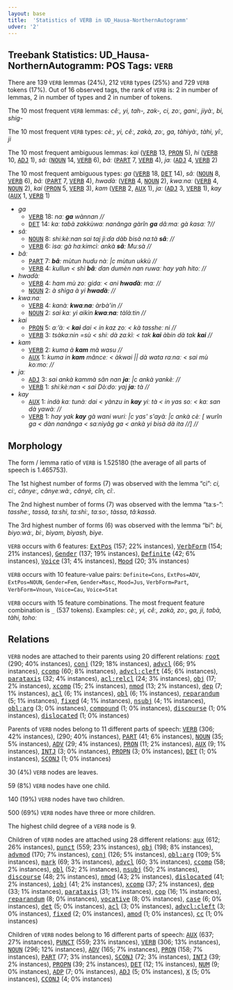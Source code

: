 ```yaml
---
layout: base
title:  'Statistics of VERB in UD_Hausa-NorthernAutogramm'
udver: '2'
---
```


## Treebank Statistics: UD_Hausa-NorthernAutogramm: POS Tags: `VERB`

There are 139 `VERB` lemmas (24%), 212 `VERB` types (25%) and 729 `VERB` tokens (17%).
Out of 16 observed tags, the rank of `VERB` is: 2 in number of lemmas, 2 in number of types and 2 in number of tokens.

The 10 most frequent `VERB` lemmas: <em>cêː, yi, tah-, zak-, ci, zoː, ganiː, jiyàː, bi, shig-</em>

The 10 most frequent `VERB` types:  <em>cèː, yi, cêː, zakà, zoː, ga, tàhiyàː, tàhi, yîː, ji</em>

The 10 most frequent ambiguous lemmas: <em>kai</em> (<tt><a href="ha_northernautogramm-pos-VERB.html">VERB</a></tt> 13, <tt><a href="ha_northernautogramm-pos-PRON.html">PRON</a></tt> 5), <em>hi</em> (<tt><a href="ha_northernautogramm-pos-VERB.html">VERB</a></tt> 10, <tt><a href="ha_northernautogramm-pos-ADJ.html">ADJ</a></tt> 1), <em>sâː</em> (<tt><a href="ha_northernautogramm-pos-NOUN.html">NOUN</a></tt> 14, <tt><a href="ha_northernautogramm-pos-VERB.html">VERB</a></tt> 6), <em>bâː</em> (<tt><a href="ha_northernautogramm-pos-PART.html">PART</a></tt> 7, <tt><a href="ha_northernautogramm-pos-VERB.html">VERB</a></tt> 4), <em>jaː</em> (<tt><a href="ha_northernautogramm-pos-ADJ.html">ADJ</a></tt> 4, <tt><a href="ha_northernautogramm-pos-VERB.html">VERB</a></tt> 2)

The 10 most frequent ambiguous types:  <em>ga</em> (<tt><a href="ha_northernautogramm-pos-VERB.html">VERB</a></tt> 18, <tt><a href="ha_northernautogramm-pos-DET.html">DET</a></tt> 14), <em>sâː</em> (<tt><a href="ha_northernautogramm-pos-NOUN.html">NOUN</a></tt> 8, <tt><a href="ha_northernautogramm-pos-VERB.html">VERB</a></tt> 6), <em>bâː</em> (<tt><a href="ha_northernautogramm-pos-PART.html">PART</a></tt> 7, <tt><a href="ha_northernautogramm-pos-VERB.html">VERB</a></tt> 4), <em>hwaɗàː</em> (<tt><a href="ha_northernautogramm-pos-VERB.html">VERB</a></tt> 4, <tt><a href="ha_northernautogramm-pos-NOUN.html">NOUN</a></tt> 2), <em>kwaːnaː</em> (<tt><a href="ha_northernautogramm-pos-VERB.html">VERB</a></tt> 4, <tt><a href="ha_northernautogramm-pos-NOUN.html">NOUN</a></tt> 2), <em>kai</em> (<tt><a href="ha_northernautogramm-pos-PRON.html">PRON</a></tt> 5, <tt><a href="ha_northernautogramm-pos-VERB.html">VERB</a></tt> 3), <em>kam</em> (<tt><a href="ha_northernautogramm-pos-VERB.html">VERB</a></tt> 2, <tt><a href="ha_northernautogramm-pos-AUX.html">AUX</a></tt> 1), <em>jaː</em> (<tt><a href="ha_northernautogramm-pos-ADJ.html">ADJ</a></tt> 3, <tt><a href="ha_northernautogramm-pos-VERB.html">VERB</a></tt> 1), <em>kay</em> (<tt><a href="ha_northernautogramm-pos-AUX.html">AUX</a></tt> 1, <tt><a href="ha_northernautogramm-pos-VERB.html">VERB</a></tt> 1)


* <em>ga</em>
  * <tt><a href="ha_northernautogramm-pos-VERB.html">VERB</a></tt> 18: <em>naː <b>ga</b> wànnan //</em>
  * <tt><a href="ha_northernautogramm-pos-DET.html">DET</a></tt> 14: <em>kaː taɓà zakkùwaː nanânga gàrîn <b>ga</b> dâːmaː gà ƙasaː ?//</em>
* <em>sâː</em>
  * <tt><a href="ha_northernautogramm-pos-NOUN.html">NOUN</a></tt> 8: <em>shiːkèːnan sai taj jìːɗa dàb bisà naːtà <b>sâː</b> //</em>
  * <tt><a href="ha_northernautogramm-pos-VERB.html">VERB</a></tt> 6: <em>ìsaː gà haːkimcìː ankà <b>sâː</b> Muːsà //</em>
* <em>bâː</em>
  * <tt><a href="ha_northernautogramm-pos-PART.html">PART</a></tt> 7: <em><b>bâː</b> mùtun huɗu nàː |c mùtun ukkù //</em>
  * <tt><a href="ha_northernautogramm-pos-VERB.html">VERB</a></tt> 4: <em>kullun < shì <b>bâː</b> ɗan dumèn nan ruwaː hay yah hitoː //</em>
* <em>hwaɗàː</em>
  * <tt><a href="ha_northernautogramm-pos-VERB.html">VERB</a></tt> 4: <em>ham mù zoː gidaː < ani <b>hwaɗàː</b> maː //</em>
  * <tt><a href="ha_northernautogramm-pos-NOUN.html">NOUN</a></tt> 2: <em>à shìga à yi <b>hwaɗàː</b> //</em>
* <em>kwaːnaː</em>
  * <tt><a href="ha_northernautogramm-pos-VERB.html">VERB</a></tt> 4: <em>kanàː <b>kwaːnaː</b> àrbà'in //</em>
  * <tt><a href="ha_northernautogramm-pos-NOUN.html">NOUN</a></tt> 2: <em>sai kaː yi aikìn <b>kwaːnaː</b> tàlàːtin //</em>
* <em>kai</em>
  * <tt><a href="ha_northernautogramm-pos-PRON.html">PRON</a></tt> 5: <em>aː’àː < <b>kai</b> dai < in kaz zoː < kà tassheː ni //</em>
  * <tt><a href="ha_northernautogramm-pos-VERB.html">VERB</a></tt> 3: <em>tsàkaːnin =sù < shiː dà zaːkìː < tak <b>kai</b> àbin dà tak <b>kai</b> //</em>
* <em>kam</em>
  * <tt><a href="ha_northernautogramm-pos-VERB.html">VERB</a></tt> 2: <em>kuma à <b>kam</b> mà wasu //</em>
  * <tt><a href="ha_northernautogramm-pos-AUX.html">AUX</a></tt> 1: <em>kuma in <b>kam</b> mânceː < àkwai || dà wata raːnaː < sai mù koːmoː //</em>
* <em>jaː</em>
  * <tt><a href="ha_northernautogramm-pos-ADJ.html">ADJ</a></tt> 3: <em>sai ankà kammà sân nan <b>jaː</b> |c ankà yankèː //</em>
  * <tt><a href="ha_northernautogramm-pos-VERB.html">VERB</a></tt> 1: <em>shiːkèːnan < sai Dòːdoː yaj <b>jaː</b> tà //</em>
* <em>kay</em>
  * <tt><a href="ha_northernautogramm-pos-AUX.html">AUX</a></tt> 1: <em>indà kaː tunàː dai < yànzu in <b>kay</b> yiː tà < in yas soː < kaː san dà yawàː //</em>
  * <tt><a href="ha_northernautogramm-pos-VERB.html">VERB</a></tt> 1: <em>hay yak <b>kay</b> gà wani wuriː |c yas' s'ayàː |c ankà cèː [ wurîn ga < dàn nanânga < saːnìyâg ga < ankà yi bisà dà ita //] //</em>

## Morphology

The form / lemma ratio of `VERB` is 1.525180 (the average of all parts of speech is 1.465753).

The 1st highest number of forms (7) was observed with the lemma “ci”: <em>ci, ciː, cânyeː, cânyeːwàː, cânyè, cîn, cîː</em>.

The 2nd highest number of forms (7) was observed with the lemma “taːs-”: <em>tassheː, tassà, taːshì, taːshìː, taːsoː, tàssa, tâːkassà</em>.

The 3rd highest number of forms (6) was observed with the lemma “bi”: <em>bi, biyoːwàː, biː, bìyam, bìyash, bìye</em>.

`VERB` occurs with 6 features: <tt><a href="ha_northernautogramm-feat-ExtPos.html">ExtPos</a></tt> (157; 22% instances), <tt><a href="ha_northernautogramm-feat-VerbForm.html">VerbForm</a></tt> (154; 21% instances), <tt><a href="ha_northernautogramm-feat-Gender.html">Gender</a></tt> (137; 19% instances), <tt><a href="ha_northernautogramm-feat-Definite.html">Definite</a></tt> (42; 6% instances), <tt><a href="ha_northernautogramm-feat-Voice.html">Voice</a></tt> (31; 4% instances), <tt><a href="ha_northernautogramm-feat-Mood.html">Mood</a></tt> (20; 3% instances)

`VERB` occurs with 10 feature-value pairs: `Definite=Cons`, `ExtPos=ADV`, `ExtPos=NOUN`, `Gender=Fem`, `Gender=Masc`, `Mood=Jus`, `VerbForm=Part`, `VerbForm=Vnoun`, `Voice=Cau`, `Voice=Stat`

`VERB` occurs with 15 feature combinations.
The most frequent feature combination is `_` (537 tokens).
Examples: <em>cèː, yi, cêː, zakà, zoː, ga, ji, taɓà, tàhi, tohoː</em>


## Relations

`VERB` nodes are attached to their parents using 20 different relations: <tt><a href="ha_northernautogramm-dep-root.html">root</a></tt> (290; 40% instances), <tt><a href="ha_northernautogramm-dep-conj.html">conj</a></tt> (129; 18% instances), <tt><a href="ha_northernautogramm-dep-advcl.html">advcl</a></tt> (66; 9% instances), <tt><a href="ha_northernautogramm-dep-ccomp.html">ccomp</a></tt> (60; 8% instances), <tt><a href="ha_northernautogramm-dep-advcl-cleft.html">advcl:cleft</a></tt> (45; 6% instances), <tt><a href="ha_northernautogramm-dep-parataxis.html">parataxis</a></tt> (32; 4% instances), <tt><a href="ha_northernautogramm-dep-acl-relcl.html">acl:relcl</a></tt> (24; 3% instances), <tt><a href="ha_northernautogramm-dep-obj.html">obj</a></tt> (17; 2% instances), <tt><a href="ha_northernautogramm-dep-xcomp.html">xcomp</a></tt> (15; 2% instances), <tt><a href="ha_northernautogramm-dep-nmod.html">nmod</a></tt> (13; 2% instances), <tt><a href="ha_northernautogramm-dep-dep.html">dep</a></tt> (7; 1% instances), <tt><a href="ha_northernautogramm-dep-acl.html">acl</a></tt> (6; 1% instances), <tt><a href="ha_northernautogramm-dep-obl.html">obl</a></tt> (6; 1% instances), <tt><a href="ha_northernautogramm-dep-reparandum.html">reparandum</a></tt> (5; 1% instances), <tt><a href="ha_northernautogramm-dep-fixed.html">fixed</a></tt> (4; 1% instances), <tt><a href="ha_northernautogramm-dep-nsubj.html">nsubj</a></tt> (4; 1% instances), <tt><a href="ha_northernautogramm-dep-obl-arg.html">obl:arg</a></tt> (3; 0% instances), <tt><a href="ha_northernautogramm-dep-compound.html">compound</a></tt> (1; 0% instances), <tt><a href="ha_northernautogramm-dep-discourse.html">discourse</a></tt> (1; 0% instances), <tt><a href="ha_northernautogramm-dep-dislocated.html">dislocated</a></tt> (1; 0% instances)

Parents of `VERB` nodes belong to 11 different parts of speech: <tt><a href="ha_northernautogramm-pos-VERB.html">VERB</a></tt> (306; 42% instances),  (290; 40% instances), <tt><a href="ha_northernautogramm-pos-PART.html">PART</a></tt> (41; 6% instances), <tt><a href="ha_northernautogramm-pos-NOUN.html">NOUN</a></tt> (35; 5% instances), <tt><a href="ha_northernautogramm-pos-ADV.html">ADV</a></tt> (29; 4% instances), <tt><a href="ha_northernautogramm-pos-PRON.html">PRON</a></tt> (11; 2% instances), <tt><a href="ha_northernautogramm-pos-AUX.html">AUX</a></tt> (9; 1% instances), <tt><a href="ha_northernautogramm-pos-INTJ.html">INTJ</a></tt> (3; 0% instances), <tt><a href="ha_northernautogramm-pos-PROPN.html">PROPN</a></tt> (3; 0% instances), <tt><a href="ha_northernautogramm-pos-DET.html">DET</a></tt> (1; 0% instances), <tt><a href="ha_northernautogramm-pos-SCONJ.html">SCONJ</a></tt> (1; 0% instances)

30 (4%) `VERB` nodes are leaves.

59 (8%) `VERB` nodes have one child.

140 (19%) `VERB` nodes have two children.

500 (69%) `VERB` nodes have three or more children.

The highest child degree of a `VERB` node is 9.

Children of `VERB` nodes are attached using 28 different relations: <tt><a href="ha_northernautogramm-dep-aux.html">aux</a></tt> (612; 26% instances), <tt><a href="ha_northernautogramm-dep-punct.html">punct</a></tt> (559; 23% instances), <tt><a href="ha_northernautogramm-dep-obj.html">obj</a></tt> (198; 8% instances), <tt><a href="ha_northernautogramm-dep-advmod.html">advmod</a></tt> (170; 7% instances), <tt><a href="ha_northernautogramm-dep-conj.html">conj</a></tt> (126; 5% instances), <tt><a href="ha_northernautogramm-dep-obl-arg.html">obl:arg</a></tt> (109; 5% instances), <tt><a href="ha_northernautogramm-dep-mark.html">mark</a></tt> (69; 3% instances), <tt><a href="ha_northernautogramm-dep-advcl.html">advcl</a></tt> (60; 3% instances), <tt><a href="ha_northernautogramm-dep-ccomp.html">ccomp</a></tt> (58; 2% instances), <tt><a href="ha_northernautogramm-dep-obl.html">obl</a></tt> (52; 2% instances), <tt><a href="ha_northernautogramm-dep-nsubj.html">nsubj</a></tt> (50; 2% instances), <tt><a href="ha_northernautogramm-dep-discourse.html">discourse</a></tt> (48; 2% instances), <tt><a href="ha_northernautogramm-dep-nmod.html">nmod</a></tt> (43; 2% instances), <tt><a href="ha_northernautogramm-dep-dislocated.html">dislocated</a></tt> (41; 2% instances), <tt><a href="ha_northernautogramm-dep-iobj.html">iobj</a></tt> (41; 2% instances), <tt><a href="ha_northernautogramm-dep-xcomp.html">xcomp</a></tt> (37; 2% instances), <tt><a href="ha_northernautogramm-dep-dep.html">dep</a></tt> (33; 1% instances), <tt><a href="ha_northernautogramm-dep-parataxis.html">parataxis</a></tt> (31; 1% instances), <tt><a href="ha_northernautogramm-dep-cop.html">cop</a></tt> (16; 1% instances), <tt><a href="ha_northernautogramm-dep-reparandum.html">reparandum</a></tt> (8; 0% instances), <tt><a href="ha_northernautogramm-dep-vocative.html">vocative</a></tt> (8; 0% instances), <tt><a href="ha_northernautogramm-dep-case.html">case</a></tt> (6; 0% instances), <tt><a href="ha_northernautogramm-dep-det.html">det</a></tt> (5; 0% instances), <tt><a href="ha_northernautogramm-dep-acl.html">acl</a></tt> (3; 0% instances), <tt><a href="ha_northernautogramm-dep-advcl-cleft.html">advcl:cleft</a></tt> (3; 0% instances), <tt><a href="ha_northernautogramm-dep-fixed.html">fixed</a></tt> (2; 0% instances), <tt><a href="ha_northernautogramm-dep-amod.html">amod</a></tt> (1; 0% instances), <tt><a href="ha_northernautogramm-dep-cc.html">cc</a></tt> (1; 0% instances)

Children of `VERB` nodes belong to 16 different parts of speech: <tt><a href="ha_northernautogramm-pos-AUX.html">AUX</a></tt> (637; 27% instances), <tt><a href="ha_northernautogramm-pos-PUNCT.html">PUNCT</a></tt> (559; 23% instances), <tt><a href="ha_northernautogramm-pos-VERB.html">VERB</a></tt> (306; 13% instances), <tt><a href="ha_northernautogramm-pos-NOUN.html">NOUN</a></tt> (296; 12% instances), <tt><a href="ha_northernautogramm-pos-ADV.html">ADV</a></tt> (165; 7% instances), <tt><a href="ha_northernautogramm-pos-PRON.html">PRON</a></tt> (158; 7% instances), <tt><a href="ha_northernautogramm-pos-PART.html">PART</a></tt> (77; 3% instances), <tt><a href="ha_northernautogramm-pos-SCONJ.html">SCONJ</a></tt> (72; 3% instances), <tt><a href="ha_northernautogramm-pos-INTJ.html">INTJ</a></tt> (39; 2% instances), <tt><a href="ha_northernautogramm-pos-PROPN.html">PROPN</a></tt> (39; 2% instances), <tt><a href="ha_northernautogramm-pos-DET.html">DET</a></tt> (12; 1% instances), <tt><a href="ha_northernautogramm-pos-NUM.html">NUM</a></tt> (9; 0% instances), <tt><a href="ha_northernautogramm-pos-ADP.html">ADP</a></tt> (7; 0% instances), <tt><a href="ha_northernautogramm-pos-ADJ.html">ADJ</a></tt> (5; 0% instances), <tt><a href="ha_northernautogramm-pos-X.html">X</a></tt> (5; 0% instances), <tt><a href="ha_northernautogramm-pos-CCONJ.html">CCONJ</a></tt> (4; 0% instances)


